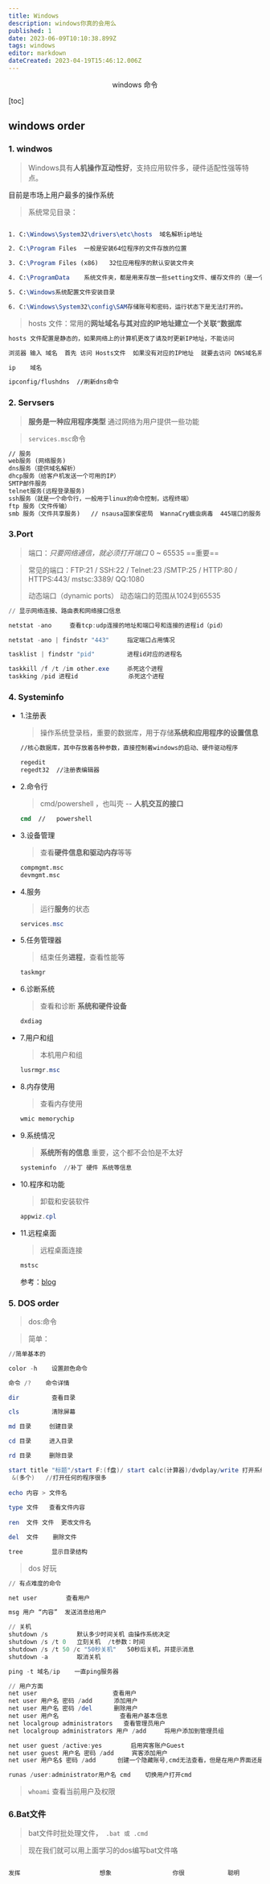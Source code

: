 ```yaml
---
title: Windows
description: windows你真的会用么
published: 1
date: 2023-06-09T10:10:38.899Z
tags: windows
editor: markdown
dateCreated: 2023-04-19T15:46:12.006Z
---
```


<center>windows 命令</center>

[toc]

## windows order



### 1. windwos

> Windows具有**人机操作互动性好**，支持应用软件多，硬件适配性强等特点。

目前是市场上用户最多的操作系统

> 系统常见目录：

```tex

1. C:\Windows\System32\drivers\etc\hosts  域名解析ip地址

2. C:\Program Files  一般是安装64位程序的文件存放的位置

3. C:\Program Files (x86)   32位应用程序的默认安装文件夹

4. C:\ProgramData    系统文件夹，都是用来存放一些setting文件、缓存文件的（是一个隐藏文件夹，win7打开路径：组织-文件夹和搜索选项-查看-显示隐藏的文件、文件夹和驱动器）

5. C:\Windows系统配置文件安装目录

6. C:\Windows\System32\config\SAM存储账号和密码，运行状态下是无法打开的。

```

> hosts 文件：常用的**网址域名与其对应的IP地址建立一个关联“数据库**

```tex
hosts 文件配置是静态的，如果网络上的计算机更改了请及时更新IP地址，不能访问

浏览器 输入 域名  首先 访问 Hosts文件  如果没有对应的IP地址  就要去访问 DNS域名系统找到服务器IP地址      Hosts的请求级别比DNS高。

ip    域名 

ipconfig/flushdns  //刷新dns命令
```



### 2. Servsers

> **服务是一种应用程序类型** 通过网络为用户提供一些功能

> `services.msc`命令

```tex
// 服务
web服务 (网络服务)
dns服务（提供域名解析）
dhcp服务（给客户机发送一个可用的IP）
SMTP邮件服务
telnet服务(远程登录服务)
ssh服务（就是一个命令行，一般用于linux的命令控制，远程终端）
ftp 服务（文件传输）
smb 服务（文件共享服务)   // nsausa国家保密局  WannaCry蠕虫病毒  445端口的服务
```



### 3.Port

> 端口：*只要网络通信，就必须打开端口*   0 ~ 65535 ==重要==

>  常见的端口：FTP:21 / SSH:22 /  Telnet:23  /SMTP:25  / HTTP:80  / HTTPS:443/ mstsc:3389/ QQ:1080    
>
>  动态端口（dynamic ports） 动态端口的范围从1024到65535

```powershell
// 显示网络连接、路由表和网络接口信息

netstat -ano     查看tcp:udp连接的地址和端口号和连接的进程id（pid）

netstat -ano | findstr "443"     指定端口占用情况

tasklist | findstr "pid"         进程id对应的进程名

taskkill /f /t /im other.exe     杀死这个进程
taskking /pid 进程id  			杀死这个进程
```



### 4. Systeminfo

* 1.注册表

  > 操作系统登录档，重要的数据库，用于存储**系统和应用程序的设置信息**

  ```cmd
  //核心数据库，其中存放着各种参数，直接控制着windows的启动、硬件驱动程序
  
  regedit
  regedt32  //注册表编辑器
  ```

* 2.命令行

  > cmd/powershell ，也叫壳 -- **人机交互的接口**

  ```cmd
  cmd  //   powershell
  ```

* 3.设备管理

  > 查看**硬件信息和驱动内存**等等

  ```cmd
  compmgmt.msc   
  devmgmt.msc
  ```

* 4.服务

  > 运行**服务**的状态

  ```powershell
  services.msc
  ```

* 5.任务管理器

  > 结束任务**进程**，查看性能等

  ```powershell
  taskmgr
  ```

* 6.诊断系统

  > 查看和诊断 **系统和硬件设备**

  ```powershell
  dxdiag
  ```

* 7.用户和组

  > 本机用户和组

  ```powershell
  lusrmgr.msc
  ```

* 8.内存使用

  > 查看内存使用

  ```powershell
  wmic memorychip 
  ```

* 9.系统情况

  > **系统所有的信息**  重要，这个都不会怕是不太好

  ```powershell
  systeminfo  //补丁 硬件 系统等信息
  ```

* 10.程序和功能

  > 卸载和安装软件

  ```powershell
  appwiz.cpl
  ```

* 11.远程桌面

  > 远程桌面连接

  ```powershell
  mstsc 
  ```

  参考：[blog](https://www.jb51.net/article/141568.htm)



### 5. DOS order

> dos:命令

> 简单：

```powershell
//简单基本的

color -h    设置颜色命令 

命令 /?    命令详情

dir         查看目录

cls         清除屏幕

md 目录     创建目录

cd 目录     进入目录

rd 目录     删除目录

start title "标题"/start F:(f盘)/ start calc(计算器)/dvdplay/write 打开系统应用程序
 &(多个)   //打开任何的程序很多
 
echo 内容 > 文件名
 
type 文件   查看文件内容
 
ren  文件 文件  更改文件名

del  文件    删除文件

tree  		显示目录结构

```



> dos 好玩

```powershell
// 有点难度的命令

net user        查看用户

msg 用户 “内容”  发送消息给用户

// 关机
shutdown /s        默认多少时间关机 由操作系统决定
shutdown /s /t 0   立刻关机  /t参数：时间
shutdown /s /t 50 /c "50秒关机"   50秒后关机，并提示消息
shutdown -a        取消关机

ping -t 域名/ip    一直ping服务器
```

```powershell
// 用户方面
net user   					 查看用户
net user 用户名 密码 /add      添加用户
net user 用户名 密码 /del      删除用户
net user 用户名                 查看用户基本信息
net localgroup administrators   查看管理员用户
net localgroup administrators 用户 /add     将用户添加到管理员组

net user guest /active:yes        启用宾客账户Guest
net user guest 用户名 密码 /add     宾客添加用户
net user 用户名$ 密码 /add      创建一个隐藏账号,cmd无法查看，但是在用户界面还是可以查看

runas /user:administrator用户名 cmd    切换用户打开cmd
```

> `whoami`   查看当前用户及权限



### 6.Bat文件

> bat文件时批处理文件，` .bat 或 .cmd`

> 现在我们就可以用上面学习的dos编写bat文件咯

```powershell
 
发挥                      想象                 你很            聪明

```

